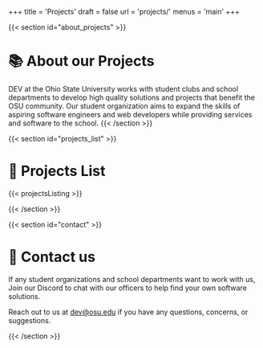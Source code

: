 +++
title = 'Projects'
draft = false
url = 'projects/'
menus = 'main'
+++

{{< section id="about_projects" >}}

# 📚 About our Projects
DEV at the Ohio State University works with student clubs and school departments to develop high quality solutions and projects that benefit the OSU community. Our student organization aims to expand the skills of aspiring software engineers and web developers while providing services and software to the school. 
{{< /section >}}

{{< section id="projects_list" >}}

# 🤝 Projects List
{{< projectsListing >}}

{{< /section >}}

{{< section id="contact" >}}

# 🌵     Contact us
If any student organizations and school departments want to work with us,
Join our Discord to chat with our officers to help find your own software solutions. 

Reach out to us at [dev@osu.edu](mailto:dev@osu.edu) if you have any
questions, concerns, or suggestions.

{{< /section >}}